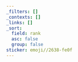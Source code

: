 ```yaml
---
_filters: []
_contexts: []
_links: []
_sort:
  field: rank
  asc: false
  group: false
sticker: emoji//2638-fe0f
---
```


